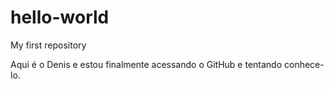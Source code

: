 # hello-world
My first repository

Aqui é o Denis e estou finalmente acessando o GitHub e tentando conhece-lo.
